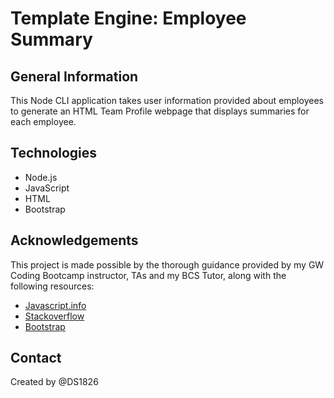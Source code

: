 # Template Engine: Employee Summary

## General Information
This Node CLI application takes user information provided about employees to generate an HTML Team Profile webpage that displays summaries for each employee.

## Technologies
* Node.js
* JavaScript
* HTML
* Bootstrap

## Acknowledgements
This project is made possible by the thorough guidance provided by my GW Coding Bootcamp instructor, TAs and my BCS Tutor, along with the following resources:

* [Javascript.info](https://javascript.info/class-inheritance)
* [Stackoverflow](https://stackoverflow.com/questions/4482686/check-synchronously-if-file-directory-exists-in-node-js)
* [Bootstrap](https://getbootstrap.com/)

## Contact
Created by @DS1826